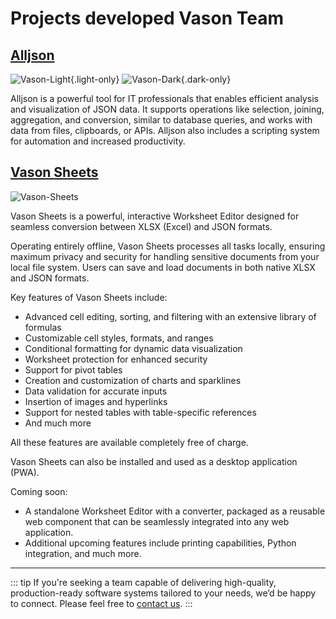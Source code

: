 # Projects developed Vason Team

## [Alljson](https://alljson.com)

![Vason-Light](./assets/vason-light.webp){.light-only}
![Vason-Dark](./assets/vason-dark.webp){.dark-only}

Alljson is a powerful tool for IT professionals that enables efficient analysis and visualization of JSON data.
It supports operations like selection, joining, aggregation, and conversion, similar to database queries,
and works with data from files, clipboards, or APIs. Alljson also includes a scripting system for
automation and increased productivity.

<lite-youtube videoid="P94cFu61tuo"/>

## [Vason Sheets](https://sheets.vason.io/)

![Vason-Sheets](./assets/vason-sheets-intro.png)

Vason Sheets is a powerful, interactive Worksheet Editor designed for seamless conversion between XLSX (Excel) and JSON formats.

Operating entirely offline, Vason Sheets processes all tasks locally, ensuring maximum privacy and security for handling sensitive documents from your local file system. Users can save and load documents in both native XLSX and JSON formats.

Key features of Vason Sheets include:
- Advanced cell editing, sorting, and filtering with an extensive library of formulas
- Customizable cell styles, formats, and ranges
- Conditional formatting for dynamic data visualization
- Worksheet protection for enhanced security
- Support for pivot tables
- Creation and customization of charts and sparklines
- Data validation for accurate inputs
- Insertion of images and hyperlinks
- Support for nested tables with table-specific references
- And much more

All these features are available completely free of charge.

Vason Sheets can also be installed and used as a desktop application (PWA).

Coming soon: 
- A standalone Worksheet Editor with a converter, packaged as a reusable web component that can be seamlessly integrated into any web application. 
- Additional upcoming features include printing capabilities, Python integration, and much more.

---

::: tip
If you're seeking a team capable of delivering high-quality,
production-ready software systems tailored to your needs, we’d be happy to connect.
Please feel free to [contact us](./contact-us).
:::
